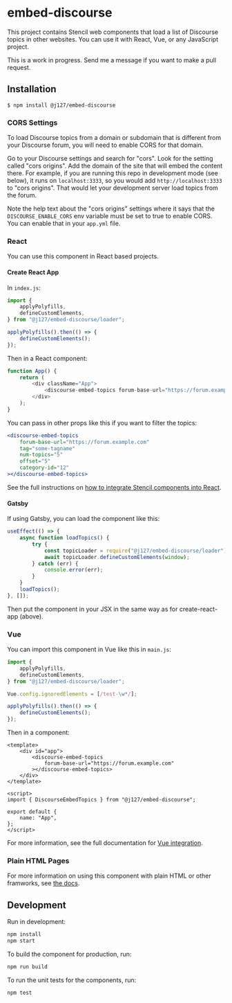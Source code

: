 # embed-discourse

This project contains Stencil web components that load a list of Discourse topics in other websites. You can use it with React, Vue, or any JavaScript project.

This is a work in progress. Send me a message if you want to make a pull request.

## Installation

```
$ npm install @j127/embed-discourse
```

### CORS Settings

To load Discourse topics from a domain or subdomain that is different from your Discourse forum, you will need to enable CORS for that domain.

Go to your Discourse settings and search for "cors". Look for the setting called "cors origins". Add the domain of the site that will embed the content there. For example, if you are running this repo in development mode (see below), it runs on `localhost:3333`, so you would add `http://localhost:3333` to "cors origins". That would let your development server load topics from the forum.

Note the help text about the "cors origins" settings where it says that the `DISCOURSE_ENABLE_CORS` env variable must be set to true to enable CORS. You can enable that in your `app.yml` file.

### React

You can use this component in React based projects.

#### Create React App

In `index.js`:

```javascript
import {
    applyPolyfills,
    defineCustomElements,
} from "@j127/embed-discourse/loader";

applyPolyfills().then(() => {
    defineCustomElements();
});
```

Then in a React component:

```javascript
function App() {
    return (
        <div className="App">
            <discourse-embed-topics forum-base-url="https://forum.example.com"></discourse-embed-topics>
        </div>
    );
}
```

You can pass in other props like this if you want to filter the topics:

```jsx
<discourse-embed-topics
    forum-base-url="https://forum.example.com"
    tag="some-tagname"
    num-topics="5"
    offset="5"
    category-id="12"
></discourse-embed-topics>
```

See the full instructions on [how to integrate Stencil components into React](https://stenciljs.com/docs/react).

#### Gatsby

If using Gatsby, you can load the component like this:

```javascript
useEffect(() => {
    async function loadTopics() {
        try {
            const topicLoader = require("@j127/embed-discourse/loader");
            await topicLoader.defineCustomElements(window);
        } catch (err) {
            console.error(err);
        }
    }
    loadTopics();
}, []);
```

Then put the component in your JSX in the same way as for create-react-app (above).

### Vue

You can import this component in Vue like this in `main.js`:

```javascript
import {
    applyPolyfills,
    defineCustomElements,
} from "@j127/embed-discourse/loader";

Vue.config.ignoredElements = [/test-\w*/];

applyPolyfills().then(() => {
    defineCustomElements();
});
```

Then in a component:

```vue
<template>
    <div id="app">
        <discourse-embed-topics
            forum-base-url="https://forum.example.com"
        ></discourse-embed-topics>
    </div>
</template>

<script>
import { DiscourseEmbedTopics } from "@j127/embed-discourse";

export default {
    name: "App",
};
</script>
```

For more information, see the full documentation for [Vue integration](https://stenciljs.com/docs/vue).

### Plain HTML Pages

For more information on using this component with plain HTML or other framworks, see [the docs](https://stenciljs.com/docs/overview).

## Development

Run in development:

```bash
npm install
npm start
```

To build the component for production, run:

```bash
npm run build
```

To run the unit tests for the components, run:

```bash
npm test
```
